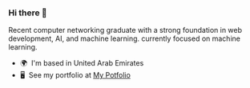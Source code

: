 ### Hi there 👋

Recent computer networking graduate with a strong foundation in web development, AI, and machine learning. currently focused on machine learning.

*   🌍  I'm based in United Arab Emirates
*   🖥️  See my portfolio at [My Potfolio](https://personal-portfolio-eyasu-arayas-projects.vercel.app/)

